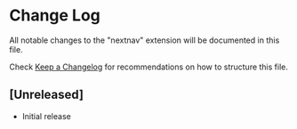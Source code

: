 # Change Log

All notable changes to the "nextnav" extension will be documented in this file.

Check [Keep a Changelog](http://keepachangelog.com/) for recommendations on how to structure this file.

## [Unreleased]

- Initial release